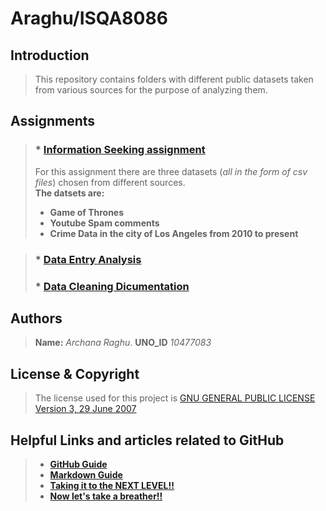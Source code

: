 # Araghu/ISQA8086

## **Introduction**

> This repository contains folders with different public datasets taken from various sources for the purpose of analyzing them.


## **Assignments**

> ### * [**Information Seeking assignment**](https://github.com/ArchanaRaghu512/Araghu8086)   
> For this assignment there are three datasets (_all in the form of csv files_) chosen from different sources.  
> **The datsets are:**
> * **Game of Thrones**
> * **Youtube Spam comments**
> * **Crime Data in the city of Los Angeles from 2010 to present**

> ### * [**Data Entry Analysis**](https://github.com/ArchanaRaghu512/Araghu8086)    
> ### * [**Data Cleaning Dicumentation**](https://github.com/ArchanaRaghu512/Araghu8086)

## **Authors**

> **Name:** _Archana Raghu_. 
> **UNO_ID** _10477083_

## **License & Copyright**

> The license used for this project is [GNU GENERAL PUBLIC LICENSE Version 3, 29 June 2007](https://github.com/ArchanaRaghu512/Araghu8086/blob/master/LICENSE)

## **Helpful Links and articles related to GitHub**

> * [**GitHub Guide**](https://guides.github.com/activities/hello-world/)   
> * [**Markdown Guide**](https://www.markdownguide.org)   
> * [**Taking it to the NEXT LEVEL!!**](https://www.codeschool.com/courses/mastering-github)     
> * [**Now let's take a breather!!**](https://i.pinimg.com/736x/74/56/0e/74560e4271d599f06e4b93e71f4a3836--calvin-and-hobbes-quotes-calvin--hobbes.jpg)   




